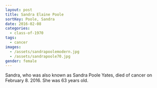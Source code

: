 ```yaml
---
layout: post
title: Sandra Elaine Poole
sortKey: Poole, Sandra
date: 2016-02-08
categories:
  - class-of-1970
tags:
  - cancer
images:
  - /assets/sandrapoolemodern.jpg
  - /assets/sandrapoole70.jpg
gender: female
---
```

Sandra, who was also known as Sandra Poole Yates, died of cancer on February 8. 2016. She was 63 years old.